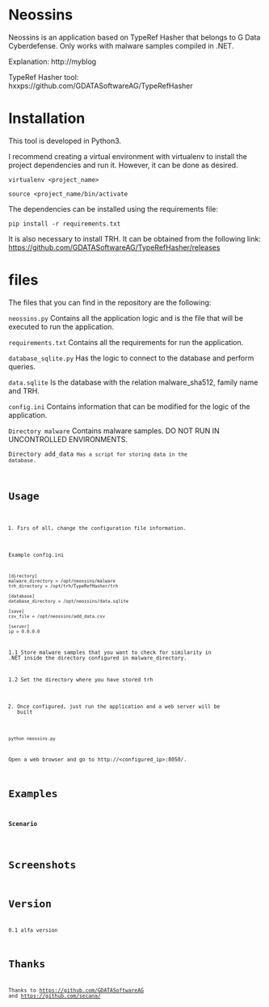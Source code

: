 # Neossins
Neossins is an application based on TypeRef Hasher that belongs to G Data Cyberdefense. Only works with malware samples compiled in .NET.

Explanation: http://myblog


TypeRef Hasher tool: hxxps://github.com/GDATASoftwareAG/TypeRefHasher

# Installation
This tool is developed in Python3.

I recommend creating a virtual environment with virtualenv to install the project dependencies and run it. However, it can be done as desired.
```
virtualenv <project_name>

source <project_name/bin/activate

```

The dependencies can be installed using the requirements file:
```
pip install -r requirements.txt
```

It is also necessary to install TRH. It can be obtained from the following link: https://github.com/GDATASoftwareAG/TypeRefHasher/releases

# files
The files that you can find in the repository are the following:

<code>neossins.py</code> Contains all the application logic and is the file that will be executed to run the application.

<code>requirements.txt</code> Contains all the requirements for run the application.

<code>database_sqlite.py</code> Has the logic to connect to the database and perform queries.

<code>data.sqlite</code> Is the database with the relation malware_sha512, family name and TRH.

<code>config.ini</code> Contains information that can be modified for the logic of the application.

<code>Directory malware</code> Contains malware samples. DO NOT RUN IN UNCONTROLLED ENVIRONMENTS.

<code>Directory add_data<code> Has a script for storing data in the database.


# Usage
1. Firs of all, change the configuration file information.

Example config.ini

```
[directory]
malware_directory = /opt/neossins/malware
trh_directory = /opt/trh/TypeRefHasher/trh

[database]
database_directory = /opt/neossins/data.sqlite

[save]
csv_file = /opt/neossins/add_data.csv

[server]
ip = 0.0.0.0
```
1.1 Store malware samples that you want to check for similarity in .NET inside the directory configured in malware_directory.

1.2 Set the directory where you have stored trh

2. Once configured, just run the application and a web server will be built
```
python neossins.py
```
Open a web browser and go to http://<configured_ip>:8050/. 

# Examples
<h3>Scenario</h3>


# Screenshots

# Version
0.1 alfa version

# Thanks
Thanks to https://github.com/GDATASoftwareAG and https://github.com/secana/

